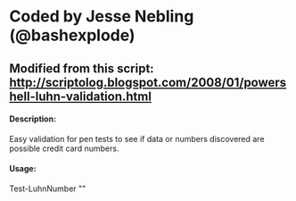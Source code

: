 # Coded by Jesse Nebling (@bashexplode)
## Modified from this script: http://scriptolog.blogspot.com/2008/01/powershell-luhn-validation.html

#### Description:
Easy validation for pen tests to see if data or numbers discovered are possible credit card numbers.

#### Usage:
Test-LuhnNumber "<Credit Card Number>"
